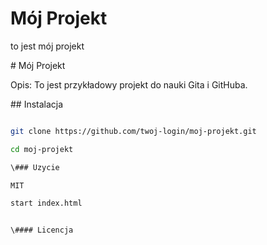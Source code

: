 # Mój Projekt

to
jest
mój
projekt





\# Mój Projekt



Opis: To jest przykładowy projekt do nauki Gita i GitHuba.



\## Instalacja



```bash

git clone https://github.com/twoj-login/moj-projekt.git

cd moj-projekt

\### Uzycie

MIT

start index.html


\#### Licencja







